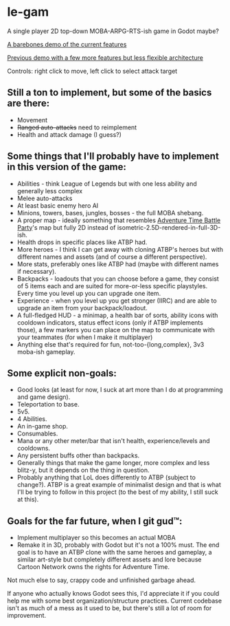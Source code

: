 # le-gam
A single player 2D top-down MOBA-ARPG-RTS-ish game in Godot maybe?

[A barebones demo of the current features](https://kind-allen-64e733.netlify.com/)

[Previous demo with a few more features but less flexible architecture](https://nifty-shockley-f8406d.netlify.com/)

Controls: right click to move, left click to select attack target

## Still a ton to implement, but some of the basics are there:
 * Movement
 * ~~Ranged auto-attacks~~ need to reimplement
 * Health and attack damage (I guess?)

## Some things that I'll probably have to implement in this version of the game:
 * Abilities - think League of Legends but with one less ability and generally less complex
 * Melee auto-attacks
 * At least basic enemy hero AI
 * Minions, towers, bases, jungles, bosses - the full MOBA shebang.
 * A proper map - ideally something that resembles [Adventure Time Battle Party](https://adventure-time-battle-party.fandom.com/wiki/Adventure_Time_Battle_Party_Wiki)'s map but fully 2D instead of isometric-2.5D-rendered-in-full-3D-ish.
 * Health drops in specific places like ATBP had.
 * More heroes - I think I can get away with cloning ATBP's heroes but with different names and assets (and of course a different perspective).
 * More stats, preferably ones like ATBP had (maybe with different names if necessary).
 * Backpacks - loadouts that you can choose before a game, they consist of 5 items each and are suited for more-or-less specific playstyles. Every time you level up you can upgrade one item.
 * Experience - when you level up you get stronger (IIRC) and are able to upgrade an item from your backpack/loadout.
 * A full-fledged HUD - a minimap, a health bar of sorts, ability icons with cooldown indicators, status effect icons (only if ATBP implements those), a few markers you can place on the map to communicate with your teammates (for when I make it multiplayer)
 * Anything else that's required for fun, not-too-{long,complex}, 3v3 moba-ish gameplay.

## Some explicit non-goals:
 * Good looks (at least for now, I suck at art more than I do at programming and game design).
 * Teleportation to base.
 * 5v5.
 * 4 Abilities.
 * An in-game shop.
 * Consumables.
 * Mana or any other meter/bar that isn't health, experience/levels and cooldowns.
 * Any persistent buffs other than backpacks.
 * Generally things that make the game longer, more complex and less blitz-y, but it depends on the thing in question.
 * Probably anything that LoL does differently to ATBP (subject to change?). ATBP is a great example of minimalist design and that is what I'll be trying to follow in this project (to the best of my ability, I still suck at this).

## Goals for the far future, when I git gud™:
 * Implement multiplayer so this becomes an actual MOBA
 * Remake it in 3D, probably with Godot but it's not a 100% must. The end goal is to have an ATBP clone with the same heroes and gameplay, a similar art-style but completely different assets and lore because Cartoon Network owns the rights for Adventure Time.


Not much else to say, crappy code and unfinished garbage ahead.

If anyone who actually knows Godot sees this, I'd appreciate it if you could help me with some best organization/structure practices.
Current codebase isn't as much of a mess as it used to be, but there's still a lot of room for improvement.
